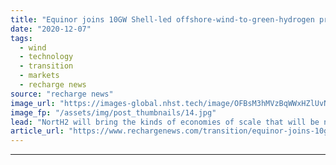 ```yaml
---
title: "Equinor joins 10GW Shell-led offshore-wind-to-green-hydrogen project — here’s why"
date: "2020-12-07"
tags: 
  - wind
  - technology
  - transition
  - markets
  - recharge news
source: "recharge news"
image_url: "https://images-global.nhst.tech/image/OFBsM3hMVzBqWWxHZlUvNE1SOGp5TTNGd0UwUHVUYUJHYlhlOWRlMlJQTT0=/nhst/binary/8b195443a105ca045eca70048790dbe5"
image_fp: "/assets/img/post_thumbnails/14.jpg"
lead: "NortH2 will bring the kinds of economies of scale that will be needed to make green hydrogen cost-competitive with polluting grey H2, senior Equinor executives tell Leigh Collins"
article_url: "https://www.rechargenews.com/transition/equinor-joins-10gw-shell-led-offshore-wind-to-green-hydrogen-project-here-s-why/2-1-925370"
---
```


---
